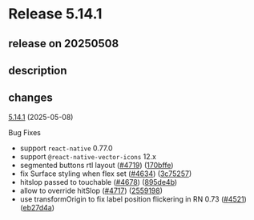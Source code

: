 # Release 5.14.1

## release on 20250508

## description

## changes

<a href="https://github.com/callstack/react-native-paper/compare/v5.14.0...v5.14.1">5.14.1</a> (2025-05-08)

Bug Fixes

* support <code>react-native</code> 0.77.0
* support <code>@react-native-vector-icons</code> 12.x
* segmented buttons rtl layout (<a href="https://github.com/callstack/react-native-paper/issues/4719" data-hovercard-type="pull_request" data-hovercard-url="/callstack/react-native-paper/pull/4719/hovercard">#4719</a>) (<a href="https://github.com/callstack/react-native-paper/commit/170bffe3d55bfe2e6539436371b8fa327646d161">170bffe</a>)
* fix Surface styling when flex set (<a href="https://github.com/callstack/react-native-paper/issues/4634" data-hovercard-type="pull_request" data-hovercard-url="/callstack/react-native-paper/pull/4634/hovercard">#4634</a>) (<a href="https://github.com/callstack/react-native-paper/commit/3c75257f89756dcb604c8723005132c3caf82177">3c75257</a>)
* hitslop passed to touchable (<a href="https://github.com/callstack/react-native-paper/issues/4678" data-hovercard-type="pull_request" data-hovercard-url="/callstack/react-native-paper/pull/4678/hovercard">#4678</a>) (<a href="https://github.com/callstack/react-native-paper/commit/895de4b5aef40ae0dedab8f7468d597a650ebeeb">895de4b</a>)
* allow to override hitSlop (<a href="https://github.com/callstack/react-native-paper/issues/4717" data-hovercard-type="pull_request" data-hovercard-url="/callstack/react-native-paper/pull/4717/hovercard">#4717</a>) (<a href="https://github.com/callstack/react-native-paper/commit/2559198292f291f6209462d4403f24dac779ff6d">2559198</a>)
* use transformOrigin to fix label position flickering in RN 0.73 (<a href="https://github.com/callstack/react-native-paper/issues/4521" data-hovercard-type="pull_request" data-hovercard-url="/callstack/react-native-paper/pull/4521/hovercard">#4521</a>) (<a href="https://github.com/callstack/react-native-paper/commit/eb27d4a1e60a41eb11d35943f4cb9f9d2e1d9fd5">eb27d4a</a>)


